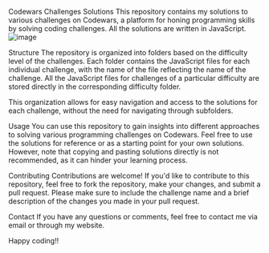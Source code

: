 Codewars Challenges Solutions
This repository contains my solutions to various challenges on Codewars, a platform for honing programming skills by solving coding challenges. All the solutions are written in JavaScript.
![image](https://github.com/abnerkallil/codewars-challenge/assets/21678666/e80b4b0a-62b3-4949-93af-7da3f45f0cec)


Structure The repository is organized into folders based on the difficulty level of the challenges. Each folder contains the JavaScript files for each individual challenge, with the name of the file reflecting the name of the challenge. All the JavaScript files for challenges of a particular difficulty are stored directly in the corresponding difficulty folder.

This organization allows for easy navigation and access to the solutions for each challenge, without the need for navigating through subfolders.

Usage You can use this repository to gain insights into different approaches to solving various programming challenges on Codewars. Feel free to use the solutions for reference or as a starting point for your own solutions. However, note that copying and pasting solutions directly is not recommended, as it can hinder your learning process.

Contributing Contributions are welcome! If you'd like to contribute to this repository, feel free to fork the repository, make your changes, and submit a pull request. Please make sure to include the challenge name and a brief description of the changes you made in your pull request.

Contact If you have any questions or comments, feel free to contact me via email or through my website.

Happy coding!!
